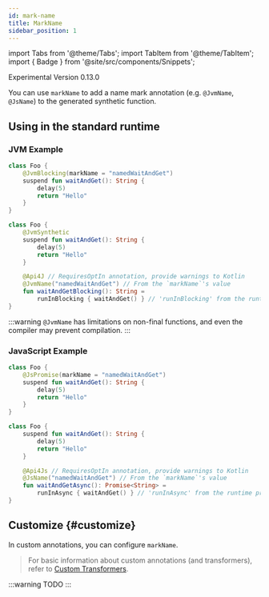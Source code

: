 ```yaml
---
id: mark-name
title: MarkName
sidebar_position: 1
---
```


import Tabs from '@theme/Tabs';
import TabItem from '@theme/TabItem';
import { Badge } from '@site/src/components/Snippets';

<Badge type="primary">Experimental</Badge>
<Badge type="secondary">Version 0.13.0</Badge>

You can use `markName` to add a name mark annotation (e.g. `@JvmName`, `@JsName`) to the generated synthetic function.

## Using in the standard runtime

### JVM Example

<Tabs>
  <TabItem value="source" label="Source">

```kotlin
class Foo {
    @JvmBlocking(markName = "namedWaitAndGet")
    suspend fun waitAndGet(): String {
        delay(5)
        return "Hello"
    }
}
```

  </TabItem>
  <TabItem value="compiled" label="Compiled">

```kotlin
class Foo {
    @JvmSynthetic
    suspend fun waitAndGet(): String {
        delay(5)
        return "Hello"
    }

    @Api4J // RequiresOptIn annotation, provide warnings to Kotlin
    @JvmName("namedWaitAndGet") // From the `markName`'s value
    fun waitAndGetBlocking(): String =
        runInBlocking { waitAndGet() } // 'runInBlocking' from the runtime provided by the plugin
}
```

  </TabItem>
</Tabs>

:::warning
`@JvmName` has limitations on non-final functions, and even the compiler may prevent compilation.
:::

### JavaScript Example

<Tabs>
  <TabItem value="source" label="Source">

```kotlin
class Foo {
    @JsPromise(markName = "namedWaitAndGet")
    suspend fun waitAndGet(): String {
        delay(5)
        return "Hello"
    }
}
```

  </TabItem>
  <TabItem value="compiled" label="Compiled">

```kotlin
class Foo {
    suspend fun waitAndGet(): String {
        delay(5)
        return "Hello"
    }

    @Api4Js // RequiresOptIn annotation, provide warnings to Kotlin
    @JsName("namedWaitAndGet") // From the `markName`'s value
    fun waitAndGetAsync(): Promise<String> =
        runInAsync { waitAndGet() } // 'runInAsync' from the runtime provided by the plugin
}
```

  </TabItem>
</Tabs>


## Customize {#customize}

In custom annotations, you can configure `markName`.

> For basic information about custom annotations (and transformers), 
> refer to [Custom Transformers](../configuration/custom-transformers.md).

:::warning
TODO
:::

